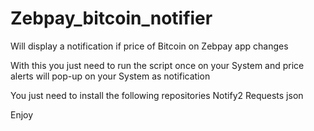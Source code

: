 # Zebpay_bitcoin_notifier
Will display a notification if price of Bitcoin on Zebpay app changes 

With this you just need to run the script once on your System and price alerts will pop-up on your System as notification

You just need to install the following repositories
                  Notify2
                  Requests
                  json
                  
Enjoy

